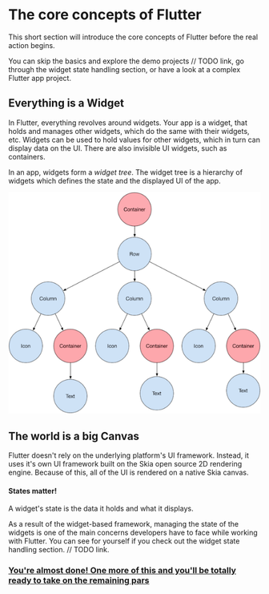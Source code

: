 # The core concepts of Flutter

This short section will introduce the core concepts of Flutter before the real action begins. 

You can skip the basics and explore the demo projects // TODO link, go through the widget state handling section, or have a look at a complex Flutter app project.

## Everything is a Widget

In Flutter, everything revolves around widgets. Your app is a widget, that holds and manages other widgets, which do the same with their widgets, etc. Widgets can be used to hold values for other widgets, which in turn can display data on the UI. There are also invisible UI widgets, such as containers.

In an app, widgets form a *widget tree*. The widget tree is a hierarchy of widgets which defines the state and the displayed UI of the app.

![widget-tree](..\assets\widget-tree.png)

## The world is a big Canvas

Flutter doesn't rely on the underlying platform's UI framework. Instead, it uses it's own UI framework built on the Skia open source 2D rendering engine. Because of this, all of the UI is rendered on a native Skia canvas.

#### States matter!

A widget's state is the data it holds and what it displays.

As a result of the widget-based framework, managing the state of the widgets is one of the main concerns developers have to face while working with Flutter. You can see for yourself if you check out the widget state handling section. // TODO link.

###  [You're almost done! One more of this and you'll be totally ready to take on the remaining pars](02_Basic_building_blocks.md)